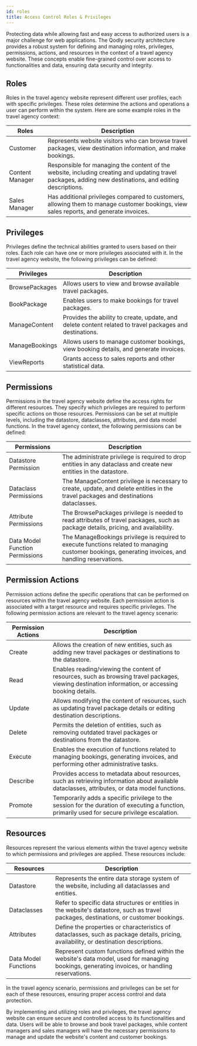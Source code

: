 ```yaml
---
id: roles
title: Access Control Roles & Privileges
---
```



Protecting data while allowing fast and easy access to authorized users is a major challenge for web applications. The Qodly security architecture provides a robust system for defining and managing roles, privileges, permissions, actions, and resources in the context of a travel agency website. These concepts enable fine-grained control over access to functionalities and data, ensuring data security and integrity.

## Roles

Roles in the travel agency website represent different user profiles, each with specific privileges. These roles determine the actions and operations a user can perform within the system. Here are some example roles in the travel agency context:

|Roles          |Description|
|---------------|---|
|Customer       |Represents website visitors who can browse travel packages, view destination information, and make bookings.|  
|Content Manager|Responsible for managing the content of the website, including creating and updating travel packages, adding new destinations, and editing descriptions.|
|Sales Manager   |Has additional privileges compared to customers, allowing them to manage customer bookings, view sales reports, and generate invoices.|


## Privileges

Privileges define the technical abilities granted to users based on their roles. Each role can have one or more privileges associated with it. In the travel agency website, the following privileges can be defined:

|Privileges          |Description|
|---------------|---|
|BrowsePackages       |Allows users to view and browse available travel packages.|  
|BookPackage          |Enables users to make bookings for travel packages.|
|ManageContent        |Provides the ability to create, update, and delete content related to travel packages and destinations.|
|ManageBookings       |Allows users to manage customer bookings, view booking details, and generate invoices.|
|ViewReports          |Grants access to sales reports and other statistical data.|


## Permissions

Permissions in the travel agency website define the access rights for different resources. They specify which privileges are required to perform specific actions on those resources. Permissions can be set at multiple levels, including the datastore, dataclasses, attributes, and data model functions. In the travel agency context, the following permissions can be defined:

|Permissions          |Description|
|----------------------------------|---|
|Datastore Permission              |The administrate privilege is required to drop entities in any dataclass and create new entities in the datastore.|  
|Dataclass Permissions             |The ManageContent privilege is necessary to create, update, and delete entities in the travel packages and destinations dataclasses.|
|Attribute Permissions             |The BrowsePackages privilege is needed to read attributes of travel packages, such as package details, pricing, and availability.|
|Data Model Function Permissions   |The ManageBookings privilege is required to execute functions related to managing customer bookings, generating invoices, and handling reservations.|


## Permission Actions

Permission actions define the specific operations that can be performed on resources within the travel agency website. Each permission action is associated with a target resource and requires specific privileges. The following permission actions are relevant to the travel agency scenario:

|Permission Actions          |Description|
|--------|---|
|Create  |Allows the creation of new entities, such as adding new travel packages or destinations to the datastore.|  
|Read    |Enables reading/viewing the content of resources, such as browsing travel packages, viewing destination information, or accessing booking details.|
|Update  |Allows modifying the content of resources, such as updating travel package details or editing destination descriptions.|
|Delete  |Permits the deletion of entities, such as removing outdated travel packages or destinations from the datastore.|
|Execute |Enables the execution of functions related to managing bookings, generating invoices, and performing other administrative tasks.|
|Describe |Provides access to metadata about resources, such as retrieving information about available dataclasses, attributes, or data model functions.|
|Promote |Temporarily adds a specific privilege to the session for the duration of executing a function, primarily used for secure privilege escalation.|



## Resources

Resources represent the various elements within the travel agency website to which permissions and privileges are applied. These resources include:

|Resources            |Description|
|---------------------|---|
|Datastore            |Represents the entire data storage system of the website, including all dataclasses and entities.|  
|Dataclasses          |Refer to specific data structures or entities in the website's datastore, such as travel packages, destinations, or customer bookings.|
|Attributes           |Define the properties or characteristics of dataclasses, such as package details, pricing, availability, or destination descriptions.|
|Data Model Functions |Represent custom functions defined within the website's data model, used for managing bookings, generating invoices, or handling reservations.|


In the travel agency scenario, permissions and privileges can be set for each of these resources, ensuring proper access control and data protection.

By implementing and utilizing roles and privileges, the travel agency website can ensure secure and controlled access to its functionalities and data. Users will be able to browse and book travel packages, while content managers and sales managers will have the necessary permissions to manage and update the website's content and customer bookings.






